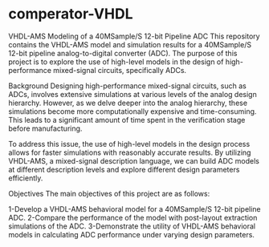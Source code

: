 # comperator-VHDL

VHDL-AMS Modeling of a 40MSample/S 12-bit Pipeline ADC
This repository contains the VHDL-AMS model and simulation results for a 40MSample/S 12-bit pipeline analog-to-digital converter (ADC). The purpose of this project is to explore the use of high-level models in the design of high-performance mixed-signal circuits, specifically ADCs.

Background
Designing high-performance mixed-signal circuits, such as ADCs, involves extensive simulations at various levels of the analog design hierarchy. However, as we delve deeper into the analog hierarchy, these simulations become more computationally expensive and time-consuming. This leads to a significant amount of time spent in the verification stage before manufacturing.

To address this issue, the use of high-level models in the design process allows for faster simulations with reasonably accurate results. By utilizing VHDL-AMS, a mixed-signal description language, we can build ADC models at different description levels and explore different design parameters efficiently.

Objectives
The main objectives of this project are as follows:

1-Develop a VHDL-AMS behavioral model for a 40MSample/S 12-bit pipeline ADC.
2-Compare the performance of the model with post-layout extraction simulations of the ADC.
3-Demonstrate the utility of VHDL-AMS behavioral models in calculating ADC performance under varying design parameters.
